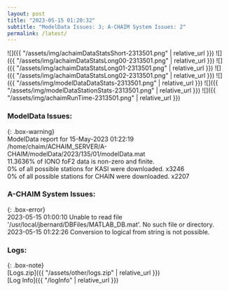 ```yaml
---
layout: post
title: "2023-05-15 01:20:32"
subtitle: "ModelData Issues: 3; A-CHAIM System Issues: 2"
permalink: /latest/
---
```


![]({{ "/assets/img/achaimDataStatsShort-2313501.png" | relative_url }})
![]({{ "/assets/img/achaimDataStatsLong00-2313501.png" | relative_url }})
![]({{ "/assets/img/achaimDataStatsLong01-2313501.png" | relative_url }})
![]({{ "/assets/img/achaimDataStatsLong02-2313501.png" | relative_url }})
![]({{ "/assets/img/modelDataDataStats-2313501.png" | relative_url }})
![]({{ "/assets/img/modelDataStationStats-2313501.png" | relative_url }})
![]({{ "/assets/img/achaimRunTime-2313501.png" | relative_url }})


### ModelData Issues:  
  
{: .box-warning}  
 ModelData report for 15-May-2023 01:22:19   
 /home/chaim/ACHAIM_SERVER/A-CHAIM/modelData/2023/135/01/modelData.mat   
 11.3636% of IONO foF2 data is non-zero and finite.   
 0% of all possible stations for KASI were downloaded. x3246   
 0% of all possible stations for CHAIN were downloaded. x2207   
  
### A-CHAIM System Issues:  
  
{: .box-error}  
2023-05-15 01:00:10 Unable to read file '/usr/local/jbernard/DBFiles/MATLAB_DB.mat'. No such file or directory.  
2023-05-15 01:22:26 Conversion to logical from string is not possible.  

### Logs:  
  
{: .box-note}  
[Logs.zip]({{ "/assets/other/logs.zip" | relative_url }})  
[Log Info]({{ "/logInfo" | relative_url }})  
